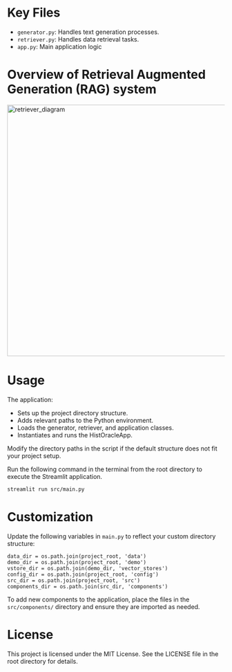 # Key Files
- `generator.py`: Handles text generation processes.
- `retriever.py`: Handles data retrieval tasks.
- `app.py`: Main application logic

# Overview of Retrieval Augmented Generation (RAG) system
<img width="581" alt="retriever_diagram" src="https://github.com/user-attachments/assets/caf21441-162e-4a24-bb3a-2f7410528647">


# Usage
The application:
- Sets up the project directory structure.
- Adds relevant paths to the Python environment.
- Loads the generator, retriever, and application classes.
- Instantiates and runs the HistOracleApp.

Modify the directory paths in the script if the default structure does not fit your project setup.

Run the following command in the terminal from the root directory to execute the Streamlit application.
```bash
streamlit run src/main.py
``` 


# Customization
Update the following variables in `main.py` to reflect your custom directory structure:
```
data_dir = os.path.join(project_root, 'data')
demo_dir = os.path.join(project_root, 'demo')
vstore_dir = os.path.join(demo_dir, 'vector_stores')
config_dir = os.path.join(project_root, 'config')
src_dir = os.path.join(project_root, 'src')
components_dir = os.path.join(src_dir, 'components')
```

To add new components to the application, place the files in the `src/components/` directory and ensure they are imported as needed.



# License
This project is licensed under the MIT License. See the LICENSE file in the root directory for details.
